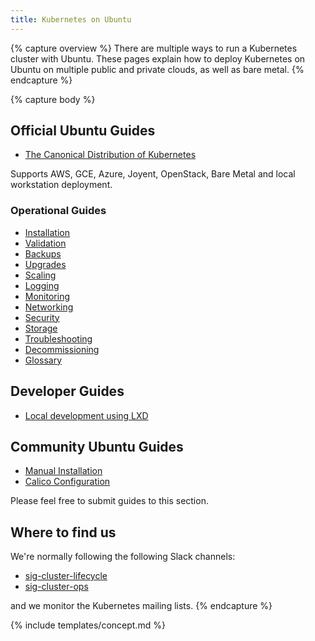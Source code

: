 ```yaml
---
title: Kubernetes on Ubuntu
---
```


{% capture overview %}
There are multiple ways to run a Kubernetes cluster with Ubuntu. These pages explain how to deploy Kubernetes on Ubuntu on multiple public and private clouds, as well as bare metal. 
{% endcapture %}

{% capture body %}
## Official Ubuntu Guides

- [The Canonical Distribution of Kubernetes](/docs/getting-started-guides/ubuntu)

Supports AWS, GCE, Azure, Joyent, OpenStack, Bare Metal and local workstation deployment.

### Operational Guides  

  - [Installation](/docs/getting-started-guides/ubuntu/installation)
  - [Validation](/docs/getting-started-guides/ubuntu/validation)
  - [Backups](/docs/getting-started-guides/ubuntu/backups)
  - [Upgrades](/docs/getting-started-guides/ubuntu/upgrades)
  - [Scaling](/docs/getting-started-guides/ubuntu/scaling)
  - [Logging](/docs/getting-started-guides/ubuntu/logging)
  - [Monitoring](/docs/getting-started-guides/ubuntu/monitoring)
  - [Networking](/docs/getting-started-guides/ubuntu/networking)
  - [Security](/docs/getting-started-guides/ubuntu/security)
  - [Storage](/docs/getting-started-guides/ubuntu/storage)
  - [Troubleshooting](/docs/getting-started-guides/ubuntu/troubleshooting)
  - [Decommissioning](/docs/getting-started-guides/ubuntu/decommissioning)
  - [Glossary](/docs/getting-started-guides/ubuntu/glossary)

## Developer Guides

  - [Local development using LXD](/docs/getting-started-guides/ubuntu/local)

## Community Ubuntu Guides

- [Manual Installation](/docs/getting-started-guides/ubuntu/manual)
- [Calico Configuration](/docs/getting-started-guides/ubuntu/calico)

Please feel free to submit guides to this section. 

## Where to find us

We're normally following the following Slack channels: 

- [sig-cluster-lifecycle](https://kubernetes.slack.com/messages/sig-cluster-lifecycle/)
- [sig-cluster-ops](https://kubernetes.slack.com/messages/sig-cluster-ops/)

and we monitor the Kubernetes mailing lists. 
{% endcapture %}

{% include templates/concept.md %}
